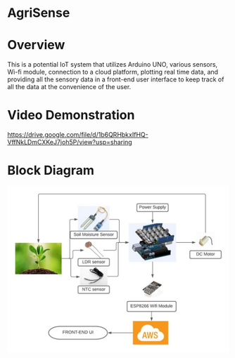 # AgriSense

# Overview
This is a potential IoT system that utilizes Arduino UNO, various sensors, Wi-fi module, connection to a cloud platform, plotting real time data,
and providing all the sensory data in a front-end user interface to keep track of all the data at the convenience of the user.

# Video Demonstration
https://drive.google.com/file/d/1b6QRHbkxIfHQ-VffNkLDmCXKeJ7joh5P/view?usp=sharing

# Block Diagram
![](images/Picture1.jpg)
